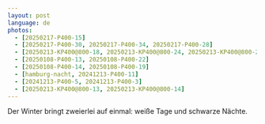 ```yaml
---
layout: post
language: de
photos:
  - [20250217-P400-15]
  - [20250217-P400-30, 20250217-P400-34, 20250217-P400-28]
  - [20250213-KP400@800-18, 20250213-KP400@800-24, 20250213-KP400@800-21]
  - [20250108-P400-13, 20250108-P400-22]
  - [20250108-P400-14, 20250108-P400-19]
  - [hamburg-nacht, 20241213-P400-11]
  - [20241213-P400-5, 20241213-P400-3]
  - [20250213-KP400@800-13, 20250213-KP400@800-14]
---
```


Der Winter bringt zweierlei auf einmal: weiße Tage und schwarze Nächte.
